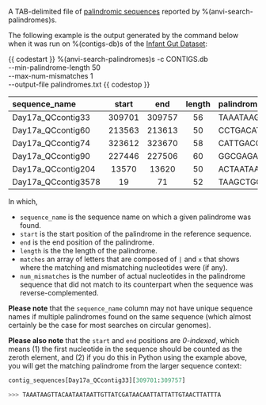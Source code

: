 A TAB-delimited file of [palindromic sequences](https://en.wikipedia.org/wiki/Palindromic_sequence) reported by %(anvi-search-palindromes)s.

The following example is the output generated by the command below when it was run on %(contigs-db)s of the [Infant Gut Dataset](/tutorials/infant-gut/#downloading-the-pre-packaged-infant-gut-dataset):

{{ codestart }}
%(anvi-search-palindromes)s -c CONTIGS.db \
                         --min-palindrome-length 50 \
                         --max-num-mismatches 1 \
                         --output-file palindromes.txt
{{ codestop }}


|sequence_name|start|end|length|palindrome|matches|num_mismatches|
|:--|:--:|:--:|:--:|:--|:--|:--:|
|Day17a_QCcontig33|309701|309757|56|TAAATAAGTTACAATAATAATTGTTATCGATAACAATTATTATTGTAACTTATTTA|`||||||||||||||||||||||||||||||||||||||||||||||||||||||||`|0|
|Day17a_QCcontig60|213563|213613|50|CCTGACATGGCAAAACCCTCTACCNNGGTAGAGGGTTTTGCCATGTCAGG|`||||||||||||||||||||||||||||||||||||||||||||||||||`|0|
|Day17a_QCcontig74|323612|323670|58|CATTGACGTTGACGGCGACCGGTCGGTGATCACCGACCGGTCGCCGTCAACGTCAATG|`||||||||||||||||||||||||||||||||||||||||||||||||||||||||||`|0|
|Day17a_QCcontig90|227446|227506|60|GGCGAGACATGATTGAGCGCCGTGACGGTCGACCGTCACGGCGCTCAATCATGTCTCGAC|`|x||||||||||||||||||||||||||||||||||||||||||||||||||||||||x|`|1|
|Day17a_QCcontig204|13570|13620|50|ACTAATAAAAAGACGCAACATCAAATTTGATGTTGCGTCTTTTTATTATT|`|x||||||||||||||||||||||||||||||||||||||||||||||x|`|1|
|Day17a_QCcontig3578|19|71|52|TAAGCTGGAGTTCATAAGTTATTTTTAAAGATAACTTATGAACTCCAGCTTA|`||||||||||||||||||||||x||||||x||||||||||||||||||||||`|1|


In which,

* `sequence_name` is the sequence name on which a given palindrome was found.
* `start` is the start position of the palindrome in the reference sequence.
* `end` is the end position of the palindrome.
* `length` is the the length of the palindrome.
* `matches` an array of letters that are composed of `|` and `x` that shows where the matching and mismatching nucleotides were (if any).
* `num_mismatches` is the number of actual nucleotides in the palindrome sequence that did not match to its counterpart when the sequence was reverse-complemented.


**Please note** that the `sequence_name` column may not have unique sequence names if multiple palindromes found on the same sequence (which almost certainly be the case for most searches on circular genomes).

**Please also note** that the `start` and `end` positions are *0-indexed*, which means (1) the first nucleotide in the sequence should be counted as the zeroth element, and (2) if you do this in Python using the example above, you will get the matching palindrome from the larger sequence context:

``` python
contig_sequences[Day17a_QCcontig33][309701:309757]

>>> TAAATAAGTTACAATAATAATTGTTATCGATAACAATTATTATTGTAACTTATTTA
```
